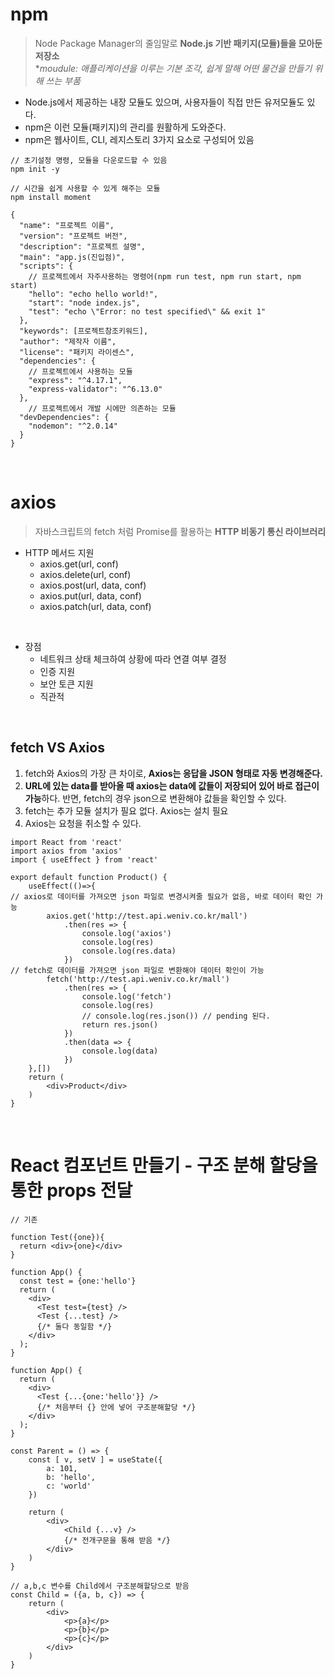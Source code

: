# npm

> Node Package Manager의 줄임말로 **Node.js 기반 패키지(모듈)들을 모아둔 저장소** <br>
 **moudule: 애플리케이션을 이루는 기본 조각, 쉽게 말해 어떤 물건을 만들기 위해 쓰는 부품*

- Node.js에서 제공하는 내장 모듈도 있으며, 사용자들이 직접 만든 유저모듈도 있다. 
- npm은 이런 모듈(패키지)의 관리를 원활하게 도와준다.
- npm은 웹사이트, CLI, 레지스토리 3가지 요소로 구성되어 있음


```
// 초기설정 명령, 모듈을 다운로드할 수 있음
npm init -y

// 시간을 쉽게 사용할 수 있게 해주는 모듈
npm install moment 
```
```
{
  "name": "프로젝트 이름",
  "version": "프로젝트 버전",
  "description": "프로젝트 설명",
  "main": "app.js(진입점)",
  "scripts": {
    // 프로젝트에서 자주사용하는 명령어(npm run test, npm run start, npm start)
    "hello": "echo hello world!",
    "start": "node index.js",
    "test": "echo \"Error: no test specified\" && exit 1"
  },
  "keywords": [프로젝트참조키워드],
  "author": "제작자 이름",
  "license": "패키지 라이센스",
  "dependencies": {
    // 프로젝트에서 사용하는 모듈
    "express": "^4.17.1",
    "express-validator": "^6.13.0"
  },
    // 프로젝트에서 개발 시에만 의존하는 모듈
  "devDependencies": {
    "nodemon": "^2.0.14"
  }
} 
```
<br> 

# axios 

> 자바스크립트의 fetch 처럼 Promise를 활용하는 **HTTP 비동기 통신 라이브러리**


- HTTP 메서드 지원
    - axios.get(url, conf)
    - axios.delete(url, conf)
    - axios.post(url, data, conf)
    - axios.put(url, data, conf)
    - axios.patch(url, data, conf)

<br>

- 장점
    - 네트워크 상태 체크하여 상황에 따라 연결 여부 결정
    - 인증 지원
    - 보안 토큰 지원
    - 직관적

<br>

## **fetch VS Axios**

1. fetch와 Axios의 가장 큰 차이로, **Axios는 응답을 JSON 형태로 자동 변경해준다.**
2.  **URL에 있는 data를 받아올 때 axios는 data에 값들이 저장되어 있어 바로 접근이 가능**하다. 반면, fetch의 경우 json으로 변환해야 값들을 확인할 수 있다.
3. fetch는 추가 모듈 설치가 필요 없다. Axios는 설치 필요
4. Axios는 요청을 취소할 수 있다.

```
import React from 'react'
import axios from 'axios'
import { useEffect } from 'react'

export default function Product() {
    useEffect(()=>{ 
// axios로 데이터를 가져오면 json 파일로 변경시켜줄 필요가 없음, 바로 데이터 확인 가능
        axios.get('http://test.api.weniv.co.kr/mall')
            .then(res => {
                console.log('axios')
                console.log(res)
                console.log(res.data)
            })
// fetch로 데이터를 가져오면 json 파일로 변환해야 데이터 확인이 가능
        fetch('http://test.api.weniv.co.kr/mall')
            .then(res => {
                console.log('fetch')
                console.log(res)
                // console.log(res.json()) // pending 된다.
                return res.json()
            })
            .then(data => {
                console.log(data)
            })
    },[])
    return (
        <div>Product</div>
    )
} 
```
<br>

# React 컴포넌트 만들기 - 구조 분해 할당을 통한 props 전달

``` 
// 기존 

function Test({one}){
  return <div>{one}</div>
}

function App() {
  const test = {one:'hello'}
  return (
    <div>
      <Test test={test} />
      <Test {...test} />
      {/* 둘다 동일함 */}
    </div>
  );
}
``` 
```
function App() {
  return (
    <div>
      <Test {...{one:'hello'}} />
      {/* 처음부터 {} 안에 넣어 구조분해할당 */}
    </div>
  );
}
``` 
``` 
const Parent = () => {
    const [ v, setV ] = useState({
        a: 101,
        b: 'hello',
        c: 'world'
    })

    return (
        <div>
            <Child {...v} />
            {/* 전개구문을 통해 받음 */}
        </div>
    )
}

// a,b,c 변수를 Child에서 구조분해할당으로 받음
const Child = ({a, b, c}) => { 
    return (
        <div>
            <p>{a}</p>
            <p>{b}</p>
            <p>{c}</p>
        </div>
    )
}
``` 
